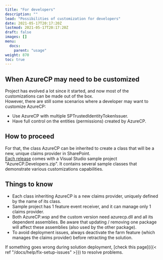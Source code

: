 ```yaml
---
title: "For developers"
description: ""
lead: "Possibilities of customization for developers"
date: 2021-05-17T20:17:20Z
lastmod: 2021-05-17T20:17:20Z
draft: false
images: []
menu: 
  docs:
    parent: "usage"
weight: 870
toc: true
---
```


## When AzureCP may need to be customized

Project has evolved a lot since it started, and now most of the customizations can be made out of the box.  
However, there are still some scenarios where a developer may want to customize AzureCP:

- Use AzureCP with multiple SPTrustedIdentityTokenIssuer.
- Have full control on the entities (permissions) created by AzureCP.

## How to proceed

For that, the class AzureCP can be inherited to create a class that will be a new, unique claims provider in SharePoint.  
[Each release](https://github.com/Yvand/AzureCP/releases) comes with a Visual Studio sample project "AzureCP.Developers.zip". It contains several sample classes that demonstrate various customizations capabilities.

## Things to know

- Each class inheriting AzureCP is a new claims provider, uniquely defined by the name of its class.
- Sample project has 1 feature event receiver, and it can manage only 1 claims provider.
- Both AzureCP.wsp and the custom version need azurecp.dll and all its dependent assemblies. Be aware that updating / removing one package will affect these assemblies (also used by the other package).
- To avoid deployment issues, always deactivate the farm feature (which manages the claims provider) before retracting the solution.

If something goes wrong during solution deployment, [check this page]({{< ref "/docs/help/fix-setup-issues" >}}) to resolve problems.  
